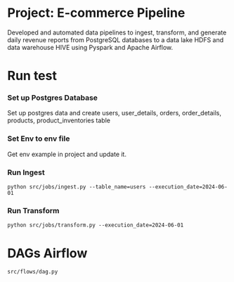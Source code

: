 # Project: E-commerce Pipeline
Developed and automated  data pipelines to ingest, transform, and generate daily revenue reports from PostgreSQL databases to a data lake HDFS and data warehouse HIVE using Pyspark and Apache Airflow.

# Run test

### Set up Postgres Database

Set up postgres data and create users, user_details, orders, order_details, products, product_inventories table

### Set Env to env file
Get env example in project and update it.

### Run Ingest

`python src/jobs/ingest.py --table_name=users --execution_date=2024-06-01`

### Run Transform

`python src/jobs/transform.py --execution_date=2024-06-01`

# DAGs Airflow

`src/flows/dag.py`
